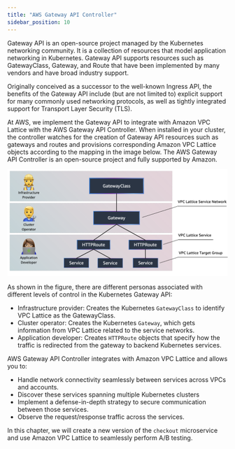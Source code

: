 ```yaml
---
title: "AWS Gateway API Controller"
sidebar_position: 10
---
```


Gateway API is an open-source project managed by the Kubernetes networking community. It is a collection of resources that model application networking in Kubernetes. Gateway API supports resources such as GatewayClass, Gateway, and Route that have been implemented by many vendors and have broad industry support.

Originally conceived as a successor to the well-known Ingress API, the benefits of the Gateway API include (but are not limited to) explicit support for many commonly used networking protocols, as well as tightly integrated support for Transport Layer Security (TLS).

At AWS, we implement the Gateway API to integrate with Amazon VPC Lattice with the AWS Gateway API Controller. When
installed in your cluster, the controller watches for the creation of Gateway API resources such as gateways and routes and provisions corresponding Amazon VPC Lattice objects according to the mapping in the image below. The AWS Gateway API Controller is an open-source project and fully supported by Amazon.

![Kubernetes Gateway API Objects and VPC Lattice Components](assets/fundamentals-mapping.png)

As shown in the figure, there are different personas associated with different levels of control in the Kubernetes Gateway API:

- Infrastructure provider: Creates the Kubernetes `GatewayClass` to identify VPC Lattice as the GatewayClass.
- Cluster operator: Creates the Kubernetes `Gateway`, which gets information from VPC Lattice related to the service networks.
- Application developer: Creates `HTTPRoute` objects that specify how the traffic is redirected from the gateway to backend Kubernetes services.

AWS Gateway API Controller integrates with Amazon VPC Lattice and allows you to:

- Handle network connectivity seamlessly between services across VPCs and accounts.
- Discover these services spanning multiple Kubernetes clusters
- Implement a defense-in-depth strategy to secure communication between those services.
- Observe the request/response traffic across the services.

In this chapter, we will create a new version of the `checkout` microservice and use Amazon VPC Lattice to seamlessly perform A/B testing.
